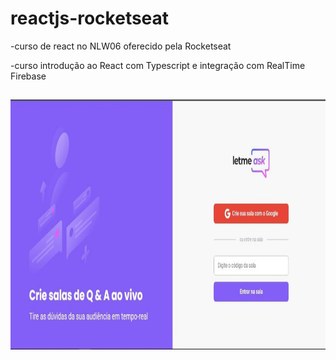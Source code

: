 # reactjs-rocketseat

 -curso de react no NLW06 oferecido pela Rocketseat

   -curso introdução ao React com Typescript e integração com RealTime Firebase 


##

<img align="center" alt="Elizabeth-Js" height="400" width="800" src="https://github.com/elizabethesantos/reactjs-rocketseat/blob/main/letmeask-projeto.jpeg">
 
